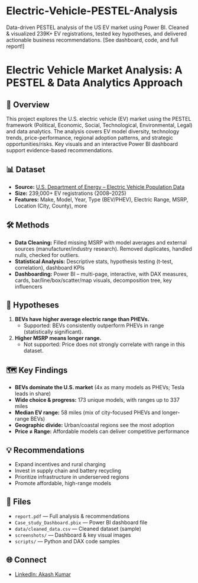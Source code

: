 # Electric-Vehicle-PESTEL-Analysis
Data-driven PESTEL analysis of the US EV market using Power BI. Cleaned &amp; visualized 239K+ EV registrations, tested key hypotheses, and delivered actionable business recommendations. [See dashboard, code, and full report!]
# Electric Vehicle Market Analysis: A PESTEL & Data Analytics Approach

## 🚗 Overview
This project explores the U.S. electric vehicle (EV) market using the PESTEL framework (Political, Economic, Social, Technological, Environmental, Legal) and data analytics. The analysis covers EV model diversity, technology trends, price-performance, regional adoption patterns, and strategic opportunities/risks. Key visuals and an interactive Power BI dashboard support evidence-based recommendations.

## 📊 Dataset
- **Source:** [U.S. Department of Energy – Electric Vehicle Population Data](https://catalog.data.gov/dataset/electric-vehicle-population-data)
- **Size:** 239,000+ EV registrations (2008–2025)
- **Features:** Make, Model, Year, Type (BEV/PHEV), Electric Range, MSRP, Location (City, County), more

## 🛠️ Methods
- **Data Cleaning:** Filled missing MSRP with model averages and external sources (manufacturer/industry research). Removed duplicates, handled nulls, checked for outliers.
- **Statistical Analysis:** Descriptive stats, hypothesis testing (t-test, correlation), dashboard KPIs
- **Dashboarding:** Power BI – multi-page, interactive, with DAX measures, cards, bar/line/box/scatter/map visuals, decomposition tree, key influencers

## 🔬 Hypotheses
1. **BEVs have higher average electric range than PHEVs.**  
   - Supported: BEVs consistently outperform PHEVs in range (statistically significant).
2. **Higher MSRP means longer range.**  
   - Not supported: Price does not strongly correlate with range in this dataset.

## 🗺️ Key Findings
- **BEVs dominate the U.S. market** (4x as many models as PHEVs; Tesla leads in share)
- **Wide choice & progress:** 173 unique models, with ranges up to 337 miles
- **Median EV range:** 58 miles (mix of city-focused PHEVs and longer-range BEVs)
- **Geographic divide:** Urban/coastal regions see the most adoption
- **Price ≠ Range:** Affordable models can deliver competitive performance

## 💡 Recommendations
- Expand incentives and rural charging
- Invest in supply chain and battery recycling
- Prioritize infrastructure in underserved regions
- Promote affordable, high-range models

## 📂 Files
- `report.pdf` — Full analysis & recommendations
- `Case_study_Dashboard.pbix` — Power BI dashboard file
- `data/cleaned_data.csv` — Cleaned dataset (sample)
- `screenshots/` — Dashboard & key visual images
- `scripts/` — Python and DAX code samples

## 🌐 Connect
- [LinkedIn: Akash Kumar](www.linkedin.com/in/akash-kumar-28b747277)

